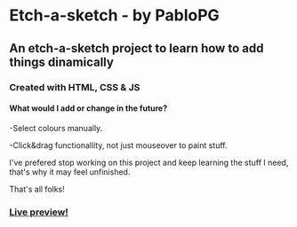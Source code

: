 # Etch-a-sketch - by PabloPG

## An etch-a-sketch project to learn how to add things dinamically

### Created with HTML, CSS & JS

#### What would I add or change in the future?

-Select colours manually.

-Click&drag functionallity, not just mouseover to paint stuff.

I've prefered stop working on this project and keep learning the stuff I need, that's why it may feel unfinished.

That's all folks!

### [Live preview!](https://pabloppg.github.io/etch-a-sketch/)

